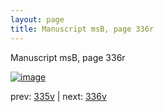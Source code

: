 ```yaml
---
layout: page
title: Manuscript msB, page 336r
---
```


Manuscript msB, page 336r

[![image](http://www.homermultitext.org/iipsrv?OBJ=IIP,1.0&FIF=/project/homer/pyramidal/deepzoom/hmt/vbbifolio/pending/vb_335v_336r.tif&WID=100&CVT=JPEG)](http://www.homermultitext.org/ict2/?urn=urn:cite2:hmt:vbbifolio.pending:vb_335v_336r)

prev:  [335v](../335v) | next:  [336v](../336v)

